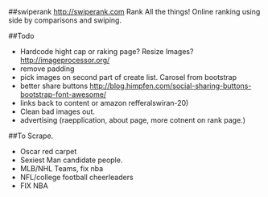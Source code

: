 ##swiperank
http://swiperank.com
Rank All the things!
Online ranking using side by comparisons and swiping.

##Todo
* Hardcode hight cap or raking page? Resize Images? http://imageprocessor.org/
* remove padding
* pick images on second part of create list. Carosel from bootstrap
* better share buttons http://blog.himpfen.com/social-sharing-buttons-bootstrap-font-awesome/
* links back to content or amazon refferalswiran-20)
* Clean bad images out.
* advertising (raepplication, about page, more cotnent on rank page.)

##To Scrape.
* Oscar red carpet
* Sexiest Man candidate people. 
* MLB/NHL Teams, fix nba
* NFL/college football cheerleaders
* FIX NBA


